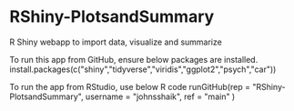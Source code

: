 # RShiny-PlotsandSummary
R Shiny webapp to import data, visualize and summarize 

To run this app from GitHub, ensure below packages are installed.
    install.packages(c("shiny","tidyverse","viridis","ggplot2","psych","car"))

To run the app from RStudio, use below R code
runGitHub(rep = "RShiny-PlotsandSummary", username = "johnsshaik", ref = "main" )

